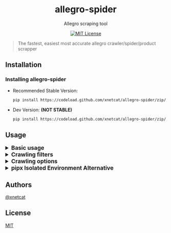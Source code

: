<div align="center">

# allegro-spider

Allegro scraping tool

[![MIT License](https://img.shields.io/apm/l/atomic-design-ui.svg?style=flat-square&color=44CC11)](https://github.com/xnetcat/allegro-spider/blob/master/LICENSE)

</div>

> The fastest, easiest most accurate allegro crawler/spider/product scrapper

## Installation

### Installing allegro-spider

- Recommended Stable Version:

  ```bash
  pip install https://codeload.github.com/xnetcat/allegro-spider/zip/main
  ```

- Dev Version: **(NOT STABLE)**

  ```bash
  pip install https://codeload.github.com/xnetcat/allegro-spider/zip/dev
  ```

## Usage

<details>
    <summary style="font-size:1.25em">
        <strong>Basic usage</strong>
    </summary>

- #### To scrape one offer

  ```bash
  allegro-spider -s [offerUrl]
  ```

  example:

  ```bash
  allegro-spider -s https://allegro.pl/oferta/latarka-czolowa-petzl-actik-core-red-czolowka-450-10162449851
  ```

- #### To scrape multiple offers

  ```bash
  allegro-spider -s [offer1] [offer2] [offer3] ...
  ```

  example

  ```bash
  allegro-spider -s https://allegro.pl/oferta/zestaw-solarny-kolektor-sloneczny-2-0-eco-2-200-10727343060 https://allegro.pl/oferta/lodka-zanetowa-2-komorowa-7-4v-5200mah-hit-na-ryby-10545491921 https://allegro.pl/oferta/proszek-na-mrowki-likwiduje-gniazda-bros-trutka-9401994058
  ```

- #### To scrape only first page of results for search term

  ```bash
  allegro-spider -s [searchTerm]
  ```

  example:

  ```bash
  allegro-spider -s "rtx 3090"
  ```

- #### To scrape multiple search terms (only first page)

  ```bash
  allegro-spider -s [searchTerm1] [searchTerm2] [searchTerm3] ...
  ```

  example:

  ```bash
  allegro-spider -s "rtx 3090" "rtx 3080" "rtx 3070"
  ```

- #### To crawl a search term

  ```bash
  allegro-spider -c [searchTerm]
  ```

  example:

  ```bash
  allegro-spider -c "rtx 2070"
  ```

  > _Note: crawling without specifying filters or options defaults to scraping first page_

- #### To crawl multiple search terms

  ```bash
  allegro-spider -c [searchTerm1] [searchTerm2] [searchTerm3] ...
  ```

  example:

  ```bash
  allegro-spider -c "rtx 2060" "rtx 2070" "rtx 2080"
  ```

  > _Note: crawling without specifying filters or options defaults to scraping first page_

- #### To save data in a file

  ```bash
  allegro-spider -s/-c [args] --output file.json
  ```

  example:

  ```bash
  allegro-spider -s/-c [args] --output C:\\Users\\xnetcat\\Desktop\\allegro.json
  ```
</details>

<details>
    <summary style="font-size:1.25em">
        <strong>Crawling filters</strong>
    </summary>

- #### Sorting

  ```bash
  --sorting/-so [sorting]
  ```

  type: `choice`

  choices:

  ```python
  "relevance_highest"
  "price_from_lowest"
  "price_from_highest"
  "price_with_delivery_from_lowest"
  "price_with_delivery_from_highest"
  "popularity_highest"
  "time_to_end_least"
  "time_added_latest"
  ```

  example:

  ```bash
  allegro-spider -c "rtx 3090" --sorting time_added_latest
  ```

- #### Allegro Smart! free shipping

  ```bash
  --smart-free-shipping/-sfs
  ```

  type: `boolean`

  example:

  ```bash
  allegro-spider -c "rtx 3090" --smart-free-shipping
  ```

- #### Product condition

  ```bash
  --product-condition/-pc [conditions]
  ```

  type: `list`

  choices:

  ```python
  "new"
  "used"
  "incomplete_set"
  "new_without_tags"
  "new_with_defect"
  "after_return"
  "aftermarket"
  "regenerated"
  "damaged"
  "refurbished"
  "for_renovation"
  "not_requiring_renovation"
  ```

  example:

  ```bash
  allegro-spider -c "rtx 3090" -pc new used damaged
  ```

- #### Offer type

  ```bash
  --offer-type/-ot [types]
  ```

  type: `list`

  choices:

  ```python
  "buy_now"
  "auction"
  "advertisement"
  ```

  example:

  ```bash
  allegro-spider -c "rtx 3090" -ot buy_now auction
  ```

- #### Minimal price

  ```bash
  --price-min/-pmin [price]
  ```

  type: `float`

  example:

  ```bash
  allegro-spider -c "rtx 3090" -pmin 5000.25
  ```

- #### Maximum price

  ```bash
  --price-max/-pmax [price]
  ```

  type: `float`

  example:

  ```bash
  allegro-spider -c "rtx 3090" -pmax 15000.00
  ```

- #### Delivery time

  ```bash
  --delivery-time/-dt [time]
  ```

  type: `choice
  `

  choices:

  ```python
  "today"
  "one_day"
  "two_day"
  ```

  example:

  ```bash
  allegro-spider -c "rtx 3090" -dt today
  ```

- #### Delivery methods

  ```bash
  --delivery-methods/-dm [methods]
  ```

  type: `list`

  choices:

  ```python
  "courier"
  "inpost_parcel_locker"
  "overseas_delivery"
  "pickup_at_the_point"
  "letter"
  "package"
  "pickup"
  "email"
  ```

  example:

  ```bash
  allegro-spider -c "rtx 3090" -dm email pickup package
  ```

- #### Delivery options

  ```bash
  --delivery-options/-do [options]
  ```

  type: `list`

  choices:

  ```python
  "free_shipping",
  "free_return"
  ```

  example:

  ```bash
  allegro-spider -c "rtx 3090" -do free_shipping free_return
  ```

- #### City

  ```bash
  --city/-ct [city]
  ```

  type: `string`

  example:

  ```bash
  allegro-spider -c "rtx 3090" -ct warszawa
  ```

- #### Voivodeship

  ```bash
  --voivodeship/-vo [voivodeship]
  ```

  type: `choice`

  choices:

  ```python
  "dolnośląskie"
  "kujawsko_pomorskie"
  "lubelskie"
  "lubuskie"
  "łódzkie"
  "małopolskie"
  "mazowieckie"
  "opolskie"
  "podkarpackie"
  "podlaskie"
  "pomorskie"
  "śląskie"
  "świętokrzyskie"
  "warmińsko_mazurskie"
  "wielkopolskie"
  "zachodniopomorskie"
  ```

  example:

  ```bash
  allegro-spider -c "rtx 3090" -vo lubuskie
  ```

- #### Product rating

  ```bash
  --product-rating/-pr [rating]
  ```

  type: `choice`

  choices:

  ```python
  "from4.9"
  "from4.8"
  "from4.5"
  ```

  example:

  ```bash
  allegro-spider -c "rtx 3090" -pr "from4.5"
  ```

- #### Vat invoice

  ```bash
  --vat-invoice/-vat
  ```

  type: `boolean`

  example:

  ```bash
  allegro-spider -c "rtx 3090" --vat-invoice
  ```

- #### Allegro programs

  ```bash
  --allegro-programs/-ap [programs]
  ```

  type: `list`

  choices:

  ```python
  "allegro_coins"
  "brand_zone"
  "great_seller"
  "allegro_charity"
  ```

  example:

  ```bash
  allegro-spider -c "rtx 3090" -ap great_seller allegro_charity
  ```

- #### Occasions

  ```bash
  --occasions/-oc [occasions]
  ```

  type: `list`

  choices:

  ```python
  "installments_of_zero_percent"
  "opportunity_zone"
  "great_price"
  ```

  example:

  ```bash
  allegro-spider -c "rtx 3090" -oc great_price opportunity_zone
  ```

</details>

<details>
    <summary style="font-size:1.25em">
        <strong>Crawling options</strong>
    </summary>

- #### Max results

  ```bash
  --max-results/-rmax [results]
  ```

  type: `int`

  example:

  ```bash
  allegro-spider -c "rtx 3090" -rmax 100
  ```

- #### Pages to fetch

  ```bash
  --pages-to-fetch/-ptf [pages]
  ```

  type: `int`

  example:

  ```bash
  allegro-spider -c "rtx 3090" -ptf 5
  ```

- #### Start page

  ```bash
  --start-page/-sp [page]
  ```

  type: `int`

  example:

  ```bash
  allegro-spider -c "rtx 3090" -sp 1
  ```

- #### Proxies file

  ```bash
  --proxies-file/-pf [file]
  ```

  type: `string`

  example:

  ```bash
  allegro-spider -c "rtx 3090" -pf "C:/test/proxies.ttx"
  ```

- #### Use free proxies

  ```bash
  --use-free-proxies/-ufp
  ```

  type: `bool`

  example:

  ```bash
  allegro-spider -c "rtx 3090" -ufp
  ```

- #### Check proxies

  ```bash
  --check-proxies/-cp
  ```

  type: `bool`

  example:

  ```bash
  allegro-spider -c "rtx 3090" --use-free-proxies -cp
  ```

</details>

<details>
    <summary style="font-size:1.25em">
        <strong>pipx Isolated Environment Alternative</strong>
    </summary>

For users who are not familiar with `pipx`, it can be used to run scripts **without**
installing the allegro-spider package and all the dependencies globally with pip.

First, you will need to install `pipx` by running:

```bash
python3 -m pip install --user pipx
python3 -m pipx ensurepath
```

Next, you can jump directly to running allegro-spider with:

```bash
pipx run allegro-spider ...
```

</details>

## Authors

[@xnetcat](https://github.com/xnetcat)

## License

[MIT](/LICENSE)
